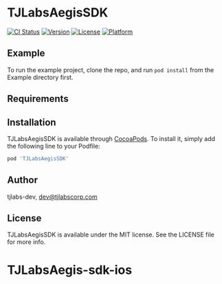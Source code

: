 # TJLabsAegisSDK

[![CI Status](https://img.shields.io/travis/tjlabs-dev/TJLabsAegisSDK.svg?style=flat)](https://travis-ci.org/tjlabs-dev/TJLabsAegisSDK)
[![Version](https://img.shields.io/cocoapods/v/TJLabsAegisSDK.svg?style=flat)](https://cocoapods.org/pods/TJLabsAegisSDK)
[![License](https://img.shields.io/cocoapods/l/TJLabsAegisSDK.svg?style=flat)](https://cocoapods.org/pods/TJLabsAegisSDK)
[![Platform](https://img.shields.io/cocoapods/p/TJLabsAegisSDK.svg?style=flat)](https://cocoapods.org/pods/TJLabsAegisSDK)

## Example

To run the example project, clone the repo, and run `pod install` from the Example directory first.

## Requirements

## Installation

TJLabsAegisSDK is available through [CocoaPods](https://cocoapods.org). To install
it, simply add the following line to your Podfile:

```ruby
pod 'TJLabsAegisSDK'
```

## Author

tjlabs-dev, dev@tjlabscorp.com

## License

TJLabsAegisSDK is available under the MIT license. See the LICENSE file for more info.
# TJLabsAegis-sdk-ios

